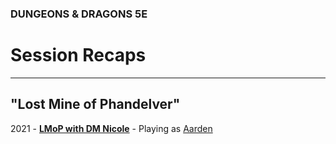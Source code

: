 ### DUNGEONS & DRAGONS 5E

# Session Recaps

---

## "Lost Mine of Phandelver"

2021 - **[LMoP with DM Nicole](/session/2021-lmop-with-dm-nicole)** - Playing as [Aarden](/character)

